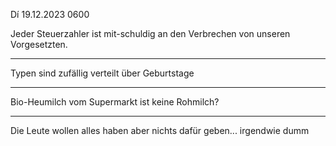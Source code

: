 Dí 19.12.2023 0600

Jeder Steuerzahler ist mit-schuldig
an den Verbrechen
von unseren Vorgesetzten.

----

Typen sind zufällig verteilt
über Geburtstage

----

Bio-Heumilch
vom Supermarkt
ist keine Rohmilch?

----

Die Leute wollen alles haben
aber nichts dafür geben...
irgendwie dumm
